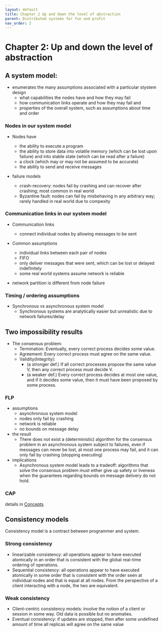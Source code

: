 ```yaml
---
layout: default
title: Chapter 2 Up and down the level of abstraction
parent: Distributed systems for fun and profit
nav_order: 2
---
```

# Chapter 2: Up and down the level of abstraction
## A system model:
* enumerates the many assumptions associated with a particular stystem design
  - what capabilities the nodes have and how they may fail
  - how communication links operate and how they may fail and
  - properties of the overall system, such as assumptions about time and order

### Nodes in our system model
* Nodes have
  - the ability to execute a program
  - the ability to store data into volatile memory (which can be lost upon failure) and into stable state (which can be read after a failure)
  - a clock (which may or may not be assumed to be accurate)
  - the ability to send and receive messages

* failure models
  - crash-recovery: nodes fail by crashing and can recover after crashing; most common in real world
  - Byzantine fault: nodes can fail by misbehaving in any arbitrary way; rarely handled in real world due to compexity

### Communication links in our system model
* Communication links
  - connect individual nodes by allowing messages to be sent

* Common assumptions
  - individual links between each pair of nodes
  - FIFO
  - only deliver messages that were sent, which can be lost or delayed indefinitely
  - some real world systems assume network is reliable

* network partition is different from node failure

### Timing / ordering assumptions
* Synchronous vs asynchronous system model
  - Synchronous systems are analytically easier but unrealistic due to network failures/delay

## Two impossibility results
* The consensus problem:
  - Termination: Eventually, every correct process decides some value.
  - Agreement: Every correct process must agree on the same value.
  - Validity(Integrity):
    - (a stronger def.) If all correct processes propose the same value V, then any correct process must decide V.
    - (a weaker def.) Every correct process decides at most one value, and if it decides some value, then it must have been proposed by some process.

### FLP
* assumptions
  - asynchronous system model
  - nodes only fail by crashing
  - network is reliable
  - no bounds on message delay
* the result
  - There does not exist a (deterministic) algorithm for the consensus problem in an asynchronous system subject to failures, even if messages can never be lost, at most one process may fail, and it can only fail by crashing (stopping executing)
* implications
  - Asynchronous system model leads to a tradeoff: algorithms that solve the consensus problem must either give up safety or liveness when the guarantees regarding bounds on message delivery do not hold.

### CAP
details in [Concepts](https://tbarantr.github.io/Note440/concepts/cap.html)


## Consistency models
Consistency model is a contract between programmer and system.

### Strong consistency
* linearizable consistency: all operations appear to have executed atomically in an order that is consistent with the global real-time ordering of operations.
* Sequential consistency: all operations appear to have executed atomically in some order that is consistent with the order seen at individual nodes and that is equal at all nodes.
From the perspective of a client interacting with a node, the two are equivalent.

### Weak consistency
* Client-centric consistency models: involve the notion of a client or session in some way. Old data is possible but no anomalies.
* Eventual consistency: if updates are stopped, then after some undefined amount of time all replicas will agree on the same value